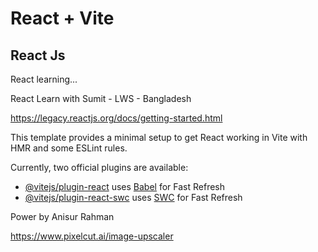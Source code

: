 # React + Vite

## React Js
React learning...

React Learn with Sumit - LWS - Bangladesh

https://legacy.reactjs.org/docs/getting-started.html

This template provides a minimal setup to get React working in Vite with HMR and some ESLint rules.

Currently, two official plugins are available:

- [@vitejs/plugin-react](https://github.com/vitejs/vite-plugin-react/blob/main/packages/plugin-react/README.md) uses [Babel](https://babeljs.io/) for Fast Refresh
- [@vitejs/plugin-react-swc](https://github.com/vitejs/vite-plugin-react-swc) uses [SWC](https://swc.rs/) for Fast Refresh

Power by Anisur Rahman


https://www.pixelcut.ai/image-upscaler
